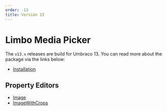 ```yaml
---
order: -13
title: Version 13
---
```


# Limbo Media Picker

The `v13.x` releases are build for Umbraco 13. You can read more about the package via the links below:

- [Installation](./installation.md)

## Property Editors

- [Image](./image/)
- [ImageWithCrops](./imagewithcrops/)
